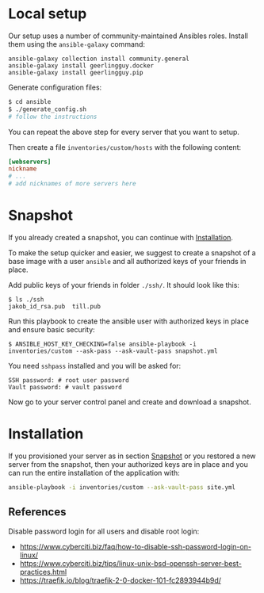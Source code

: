 # Local setup

Our setup uses a number of community-maintained Ansibles roles. Install them using the `ansible-galaxy` command:

```
ansible-galaxy collection install community.general
ansible-galaxy install geerlingguy.docker
ansible-galaxy install geerlingguy.pip
```


Generate configuration files:
```bash
$ cd ansible
$ ./generate_config.sh
# follow the instructions
```

You can repeat the above step for every server that you want to setup.


Then create a file `inventories/custom/hosts` with the following content:
```ini
[webservers]
nickname
# ...
# add nicknames of more servers here
```

# Snapshot

If you already created a snapshot, you can continue with
[Installation](#installation).

To make the setup quicker and easier, we suggest to create a snapshot of a base
image with a user `ansible` and all authorized keys of your friends in place.


Add public keys of your friends in folder `./ssh/`. It should look like this:
```
$ ls ./ssh
jakob_id_rsa.pub  till.pub
```

Run this playbook to create the ansible user with authorized keys in place and
ensure basic security:
```
$ ANSIBLE_HOST_KEY_CHECKING=false ansible-playbook -i inventories/custom --ask-pass --ask-vault-pass snapshot.yml
```

You need `sshpass` installed and you will be asked for:
```
SSH password: # root user password
Vault password: # vault password
```

Now go to your server control panel and create and download a snapshot.

# Installation

If you provisioned your server as in section [Snapshot](#snapshot) or you
restored a new server from the snapshot, then your authorized keys are in place
and you can run the entire installation of the application with:

```bash
ansible-playbook -i inventories/custom --ask-vault-pass site.yml
```


## References

Disable password login for all users and disable root login:
* https://www.cyberciti.biz/faq/how-to-disable-ssh-password-login-on-linux/
* https://www.cyberciti.biz/tips/linux-unix-bsd-openssh-server-best-practices.html
* https://traefik.io/blog/traefik-2-0-docker-101-fc2893944b9d/
